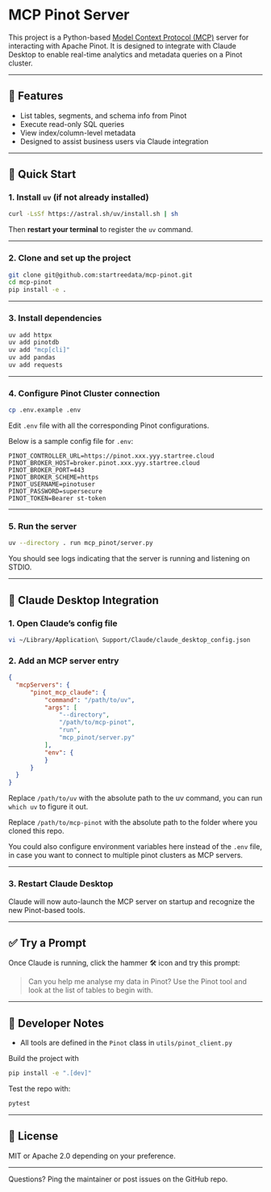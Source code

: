# MCP Pinot Server

This project is a Python-based [Model Context Protocol (MCP)](https://github.com/anthropic-ai/mcp) server for interacting with Apache Pinot. It is designed to integrate with Claude Desktop to enable real-time analytics and metadata queries on a Pinot cluster.

---

## 🧩 Features
- List tables, segments, and schema info from Pinot
- Execute read-only SQL queries
- View index/column-level metadata
- Designed to assist business users via Claude integration

---

## 🚀 Quick Start

### 1. Install `uv` (if not already installed)
```bash
curl -LsSf https://astral.sh/uv/install.sh | sh
```
Then **restart your terminal** to register the `uv` command.

---

### 2. Clone and set up the project
```bash
git clone git@github.com:startreedata/mcp-pinot.git
cd mcp-pinot
pip install -e .
```

---

### 3. Install dependencies
```bash
uv add httpx
uv add pinotdb
uv add "mcp[cli]"
uv add pandas
uv add requests
```

---

### 4. Configure Pinot Cluster connection
```bash
cp .env.example .env
```
Edit `.env` file with all the corresponding Pinot configurations.

Below is a sample config file for `.env`:

```
PINOT_CONTROLLER_URL=https://pinot.xxx.yyy.startree.cloud
PINOT_BROKER_HOST=broker.pinot.xxx.yyy.startree.cloud
PINOT_BROKER_PORT=443
PINOT_BROKER_SCHEME=https
PINOT_USERNAME=pinotuser
PINOT_PASSWORD=supersecure
PINOT_TOKEN=Bearer st-token
```

---

### 5. Run the server
```bash
uv --directory . run mcp_pinot/server.py
```

You should see logs indicating that the server is running and listening on STDIO.

---

## 🧠 Claude Desktop Integration

### 1. Open Claude’s config file
```bash
vi ~/Library/Application\ Support/Claude/claude_desktop_config.json
```

### 2. Add an MCP server entry
```json
{
  "mcpServers": {
      "pinot_mcp_claude": {
          "command": "/path/to/uv",
          "args": [
              "--directory",
              "/path/to/mcp-pinot",
              "run",
              "mcp_pinot/server.py"
          ],
          "env": {
          }
      }
  }
}

```
Replace `/path/to/uv` with the absolute path to the uv command, you can run `which uv` to figure it out.

Replace `/path/to/mcp-pinot` with the absolute path to the folder where you cloned this repo.

You could also configure environment variables here instead of the `.env` file, in case you want to connect to multiple pinot clusters as MCP servers.

---

### 3. Restart Claude Desktop

Claude will now auto-launch the MCP server on startup and recognize the new Pinot-based tools.

---

## ✅ Try a Prompt
Once Claude is running, click the hammer 🛠️ icon and try this prompt:

> Can you help me analyse my data in Pinot? Use the Pinot tool and look at the list of tables to begin with.

---

## 🧪 Developer Notes
- All tools are defined in the `Pinot` class in `utils/pinot_client.py`

Build the project with

```bash
pip install -e ".[dev]"
```

Test the repo with:

```bash
pytest
```

---

## 📜 License
MIT or Apache 2.0 depending on your preference.

---

Questions? Ping the maintainer or post issues on the GitHub repo.

